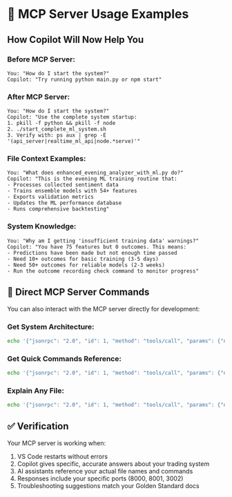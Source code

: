 # 🎯 MCP Server Usage Examples

## How Copilot Will Now Help You

### **Before MCP Server:**
```
You: "How do I start the system?"
Copilot: "Try running python main.py or npm start"
```

### **After MCP Server:**
```
You: "How do I start the system?"
Copilot: "Use the complete system startup:
1. pkill -f python && pkill -f node
2. ./start_complete_ml_system.sh
3. Verify with: ps aux | grep -E '(api_server|realtime_ml_api|node.*serve)'"
```

### **File Context Examples:**
```
You: "What does enhanced_evening_analyzer_with_ml.py do?"
Copilot: "This is the evening ML training routine that:
- Processes collected sentiment data
- Trains ensemble models with 54+ features  
- Exports validation metrics
- Updates the ML performance database
- Runs comprehensive backtesting"
```

### **System Knowledge:**
```
You: "Why am I getting 'insufficient training data' warnings?"
Copilot: "You have 75 features but 0 outcomes. This means:
- Predictions have been made but not enough time passed
- Need 10+ outcomes for basic training (3-5 days)
- Need 50+ outcomes for reliable models (2-3 weeks)
- Run the outcome recording check command to monitor progress"
```

## 🚀 **Direct MCP Server Commands**

You can also interact with the MCP server directly for development:

### Get System Architecture:
```bash
echo '{"jsonrpc": "2.0", "id": 1, "method": "tools/call", "params": {"name": "get_system_architecture", "arguments": {}}}' | npm run dev
```

### Get Quick Commands Reference:
```bash
echo '{"jsonrpc": "2.0", "id": 1, "method": "tools/call", "params": {"name": "get_quick_reference", "arguments": {"category": "commands"}}}' | npm run dev
```

### Explain Any File:
```bash
echo '{"jsonrpc": "2.0", "id": 1, "method": "tools/call", "params": {"name": "explain_file_purpose", "arguments": {"filepath": "app/main.py"}}}' | npm run dev
```

## ✅ **Verification**

Your MCP server is working when:
1. VS Code restarts without errors
2. Copilot gives specific, accurate answers about your trading system  
3. AI assistants reference your actual file names and commands
4. Responses include your specific ports (8000, 8001, 3002)
5. Troubleshooting suggestions match your Golden Standard docs
